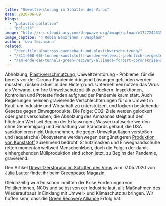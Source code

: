 ```yaml
---
title: "Umweltzerstörung im Schatten des Virus"
date: 2020-06-09
blogs: 
  - "pplastic-pollution"
  - "politik"
image: "http://res.cloudinary.com/deepwave-org/image/upload/v1747244315/deepwave.org/Mund_Nasen_Maske_als_M%C3%BCll_am_Strand-scaled.jpg"
image_caption: "© Robin Benzrihem / Unsplash"
author: "Lea Teichmann"
related: 
  - "/der-film-albatross-gaensehaut-und-plastikverschmutzung/"
  - "/311-000-000-tonnen-kunststoffe-werden-weltweit-jaehrlich-hergestellt/"
  - "/am-ende-des-tunnels-green-recovery-alliance-fordert-coronakrise-als-chance-zu-nutzen/"
---
```


Abholzung, [Plastikverschmutzung](https://www.deepwave.org/der-film-albatross-gaensehaut-und-plastikverschmutzung/), Umweltzerstörung - Probleme, für die bereits vor der Corona-Pandemie dringend Lösungen gefunden werden mussten, rücken aktuell in den Hintergrund. Unternehmen nutzen das Virus als Vorwand, um ihre Umweltschutzpolitik zu lockern. Inspektionen, Kontrollen und Proteste finden aufgrund der Pandemie kaum statt. Auch Regierungen nehmen gravierende Verschlechterungen für die Umwelt in Kauf, um Industrie und Wirtschaft zu unterstützen, und lockern bestehende Gesetze gegen Einwegprodukte. Die Folge: CO2\-Ziele werden gelockert oder ganz verschoben, die Abholzung des Amazonas steigt auf den höchsten Wert seit Beginn der Erfassungen, Wasserkraftwerke werden ohne Genehmigung und Einhaltung von Standards gebaut, die USA sanktionieren nicht Unternehmen, die gegen Umweltauflagen verstoßen und (aquatische) Ökosysteme werden wegen der günstigeren [Produktion von Kunststoff](https://www.deepwave.org/311-000-000-tonnen-kunststoffe-werden-weltweit-jaehrlich-hergestellt/) zunehmend bedroht. Schutzmasken und Einweghandschuhe retten momentan weltweit Menschenleben, doch die Folgen der damit einhergehenden Müllproduktion sind schon jetzt, zu Beginn der Pandemie, gravierend.

Den Artikel [Umweltzerstörung im Schatten des Virus](https://www.greenpeace-magazin.de/aktuelles/umweltzerstoerung-im-schatten-des-virus) vom 07.05.2020 von Julia Lauter findet ihr beim [Greenpeace Magazin](https://www.greenpeace-magazin.de/).

Gleichzeitig wurden schon inmitten der Krise Forderungen von Politiker:innen, NGOs und selbst von der Industrie laut, alle Maßnahmen des Wiederaufbaus in Einklang mit Umwelt- und Klimaschutz zu bringen. Wir hoffen sehr, dass die [Green Recovery Alliance](https://www.deepwave.org/am-ende-des-tunnels-green-recovery-alliance-fordert-coronakrise-als-chance-zu-nutzen/) Erfolg hat.
